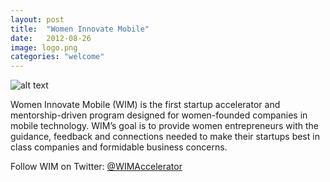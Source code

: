 ```yaml
---
layout: post
title:  "Women Innovate Mobile"
date:   2012-08-26
image: logo.png
categories: "welcome"
---
```


![alt text][wimlogo]

Women Innovate Mobile (WIM) is the first startup accelerator and mentorship-driven program designed for women-founded companies in mobile technology. WIM’s goal is to provide women entrepreneurs with the guidance, feedback and connections needed to make their startups best in class companies and formidable business concerns.

Follow WIM on Twitter: [@WIMAccelerator][twitter]

[twitter]: https://twitter.com/WIMAccelerator
[wimlogo]: {{site.url}}/img/blog/logo.png
